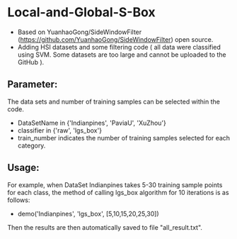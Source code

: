 # Local-and-Global-S-Box
- Based on YuanhaoGong/SideWindowFilter (https://github.com/YuanhaoGong/SideWindowFilter) open source.
- Adding HSI datasets and some filtering code ( all data were classified using SVM. Some datasets are too large and cannot be uploaded to the GitHub ).

## Parameter:
The data sets and  number of training samples can be selected within the code.  
- DataSetName in {'Indianpines', 'PaviaU', 'XuZhou'}
- classifier in {'raw', 'lgs_box'}
- train_number indicates the number of training samples selected for each category.

## Usage:
For example, when DataSet Indianpines takes 5-30 training sample points for each class, the method of calling lgs_box algorithm for 10 iterations is as follows:
- demo('Indianpines', 'lgs_box', [5,10,15,20,25,30]) 

Then the results are then automatically saved to file "all_result.txt".
